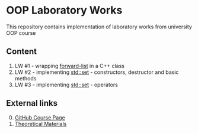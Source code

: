# OOP Laboratory Works

This repository contains implementation of laboratory works from university OOP course

## Content

1. LW #1 - wrapping [forward-list](https://github.com/ellgenta/DSA-labs/blob/main/dsa_lab_2.c) in a C++ class
2. LW #2 - implementing [std::set](https://en.cppreference.com/w/cpp/container/set.html) - constructors, destructor and basic methods
3. LW #3 - implementing [std::set](https://en.cppreference.com/w/cpp/container/set.html) - operators

## External links 

0. [GitHub Course Page](https://github.com/AbsoluteVirtue/fcim_poo_21.6)
1. [Theoretical Materials](https://absolutevirtue.github.io/fcim_poo_21.6/)
